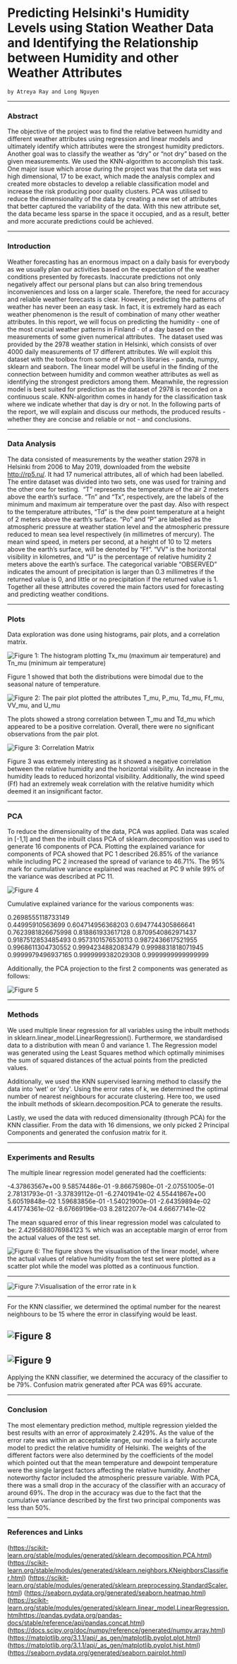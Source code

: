 # Predicting Helsinki's Humidity Levels using Station Weather Data and Identifying the Relationship between Humidity and other Weather Attributes

    by Atreya Ray and Long Nguyen


---


### Abstract

The objective of the project was to find the relative between humidity and different weather attributes using regression and linear models and ultimately identify which attributes were the strongest humidity predictors. Another goal was to classify the weather as “dry” or “not dry” based on the given measurements. We used the KNN-algorithm to accomplish this task. One major issue which arose during the project was that the data set was high dimensional, 17 to be exact, which made the analysis complex and created more obstacles to develop a reliable classification model and increase the risk producing poor quality clusters. PCA was utilised to reduce the dimensionality of  the data by creating a new set of attributes that better captured the variability of the data. With this new attribute set, the data became less sparse in the space it occupied, and as a result, better and more accurate predictions could be achieved. 

---

### Introduction

Weather forecasting has an enormous impact on a daily basis for everybody as we usually plan our activities based on the expectation of the weather conditions presented by forecasts. Inaccurate predictions not only negatively affect our personal plans but can also bring  tremendous inconveniences and loss on a larger scale. Therefore, the need for accuracy and reliable weather forecasts is clear. However, predicting the patterns of weather has never been an easy task. In fact, it is extremely hard as each weather phenomenon is the result of combination of many other weather attributes. In this report, we will focus on predicting the humidity - one of the most crucial weather patterns in Finland - of a day based on the measurements of some given numerical attributes. 
The dataset used was provided by the 2978 weather station in Helsinki, which consists of over 4000 daily measurements of 17 different attributes. We will exploit this dataset with the toolbox from some of Python’s libraries - panda, numpy, sklearn and seaborn. The linear model will be useful in the finding of the connection between humidity and common weather attributes as well as identifying the strongest predictors among them. Meanwhile, the regression model is best suited for prediction as the dataset of 2978 is recorded on a continuous scale. KNN-algorithm comes in handy for the classification task where we indicate whether that day is dry or not.
In the following parts of the report, we will explain and discuss our methods, the produced results - whether they are concise and reliable or not - and conclusions. 
 
---

### Data Analysis

The data consisted of measurements by the weather station 2978 in Helsinki from 2006 to May 2019, downloaded from the website http://rp5.ru/. It had 17 numerical attributes, all of which had been labelled. The entire dataset was divided into two sets, one was used for training and the other one for testing.  “T” represents the temperature of the air 2 meters above the earth’s surface. “Tn” and “Tx”, respectively, are the labels of the minimum and maximum air temperature over the past day. Also with respect to the temperature attributes, “Td” is the dew point temperature at a height of 2 meters above the earth’s surface. “Po” and “P” are labelled as the atmospheric pressure at weather station level and the atmospheric pressure reduced to mean sea level respectively (in millimetres of mercury). The mean wind speed, in meters per second, at a height of 10 to 12 meters above the earth’s surface, will be denoted by “Ff”. “VV” is the horizontal visibility in kilometres, and “U” is the percentage of relative humidity 2 meters above the earth’s surface. The categorical variable “OBSERVED” indicates the amount of precipitation is larger than 0.3 millimetres if the returned value is 0, and little or no precipitation if the returned value is 1. Together all these attributes covered the main factors used for forecasting and predicting weather conditions. 

---

### Plots

Data exploration was done using histograms, pair plots, and a correlation matrix. 

![Figure 1: The histogram plotting Tx_mu (maximum air temperature) and Tn_mu (minimum air temperature)](images/Temp.png)

Figure 1 showed that both the distributions were bimodal due to the seasonal nature of temperature.

![Figure 2: The pair plot plotted the attributes T_mu, P_mu, Td_mu, Ff_mu, VV_mu, and U_mu](images/Multi.png)

The plots showed a strong correlation between T_mu and Td_mu which appeared to be a positive correlation. Overall, there were no significant observations from the pair plot.

![Figure 3: Correlation Matrix](images/Correlation.png)

Figure 3 was extremely interesting as it showed a negative correlation between the relative humidity and the horizontal visibility. An increase in the 
humidity leads to reduced horizontal visibility. Additionally, the wind speed (Ff) had an extremely weak correlation with the relative humidity which deemed it an insignificant factor.

---

### PCA

To reduce the dimensionality of the data, PCA was applied. Data was scaled in [-1,1] and then the inbuilt class PCA of sklearn.decomposition was used to generate 16 components of PCA. Plotting the explained variance for components of PCA showed that PC 1 described 26.85% of the variance while including PC 2 increased the spread of variance to 46.71%. The 95% mark for cumulative variance explained was reached at PC 9 while 99% of the variance was described at PC 11.

![Figure 4](images/PCA.png)

Cumulative explained variance for the various components was:

   
0.2698555118733149	 
0.44995910563699
0.604714956368203
0.6947744305866641
0.7623981826675998
0.818861933617128
0.8709540862971437
0.9187512853485493
0.9573101576530113
0.9872436617521955
0.9968611304730552
0.9994234882083479
0.9998831818071945
0.9999979496937165
0.9999999382029308
0.9999999999999999

Additionally, the PCA projection to the first 2 components was generated as follows:

![Figure 5](images/Scatter.png)


---
### Methods

We used multiple linear regression for all variables using the inbuilt methods in sklearn.linear_model.LinearRegression(). Furthermore, we standardised data to a distribution with mean 0 and variance 1. The Regression model was generated using the Least Squares method which optimally minimises the sum of squared distances of the actual points from the predicted values.

Additionally, we used the KNN supervised learning method to classify the data into ‘wet’ or 'dry'. Using the error rates of k, we determined the optimal number of nearest neighbours for accurate clustering. Here too, we used the inbuilt methods of sklearn.decomposition.PCA to generate the results.

Lastly, we used the data with reduced dimensionality (through PCA) for the KNN classifier. From the data with 16 dimensions, we only picked 2 Principal Components and generated the confusion matrix for it.

---
### Experiments and Results

The multiple linear regression model generated had the coefficients:

-4.37863567e+00
 9.58574486e-01
-9.86675980e-01
-2.07551005e-01
 2.78131793e-01
-3.37839112e-01
-6.27401941e-02
 4.55441867e+00
 5.60519848e-02
 1.59683856e-01
-1.54021900e-01
-2.64359894e-02
 4.41774361e-02
-8.67669196e-03
 8.28122077e-04
 4.66677141e-02

The mean squared error of this linear regression model was calculated to be: 2.4295688076984123 % which was an acceptable margin of error from the actual values of the test set.

![Figure 6: The figure shows the visualisation of the linear model, where the actual values of relative humidity from the test set were plotted as a scatter plot while the model was plotted as a continuous function.](images/Regression.png)

---

![Figure 7:Visualisation of the error rate in k](images/ErrorKNN.png)

---

For the KNN classifier, we determined the optimal number for the nearest neighbours to be 15 where the error in classifying would be least.

![Figure 8](images/Error.png)
---
![Figure 9](images/Confusion.png)
---

Applying the KNN classifier, we determined the accuracy of the classifier to be 79%.
Confusion matrix generated after PCA was 69% accurate.

---
### Conclusion

The most elementary prediction method, multiple regression yielded the best results with an error of approximately 2.429%. As the value of the error rate was within an acceptable range, our model is a fairly accurate model to predict the relative humidity of Helsinki. The weights of the different factors were also determined by the coefficients of the model which pointed out that the mean temperature and dewpoint temperature were the single largest factors affecting the relative humidity. Another noteworthy factor included the atmospheric pressure variable. With PCA, there was a small drop in the accuracy of the classifier with an accuracy of around 69%. The drop in the accuracy was due to the fact that the cumulative variance described by the first two principal components was less than 50%.

---
### References and Links

(https://scikit-learn.org/stable/modules/generated/sklearn.decomposition.PCA.html)
(https://scikit-learn.org/stable/modules/generated/sklearn.neighbors.KNeighborsClassifier.html)
(https://scikit-learn.org/stable/modules/generated/sklearn.preprocessing.StandardScaler.html)
(https://seaborn.pydata.org/generated/seaborn.heatmap.html)
(https://scikit-learn.org/stable/modules/generated/sklearn.linear_model.LinearRegression.htmlhttps://pandas.pydata.org/pandas-docs/stable/reference/api/pandas.concat.html)
(https://docs.scipy.org/doc/numpy/reference/generated/numpy.array.html)
(https://matplotlib.org/3.1.1/api/_as_gen/matplotlib.pyplot.plot.html)
(https://matplotlib.org/3.1.1/api/_as_gen/matplotlib.pyplot.hist.html)
(https://seaborn.pydata.org/generated/seaborn.pairplot.html)

